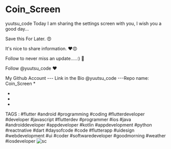 # Coin_Screen

yuutsu_code
Today I am sharing the settings screen with you, I wish you a good day...

Save this For Later. 😍

It's nice to share information. ❤😍

Follow to never miss an update.....:) 💙

Follow @yuutsu_code ❤

My Github Account
--- Link in the Bio @yuutsu_code
---Repo name: Coin_Screen
*

*

*

*

TAGS :
#flutter #android #programming #coding #flutterdeveloper #developer #javascript #flutterdev #programmer #ios #java #androiddeveloper #appdeveloper #kotlin #appdevelopment #python #reactnative #dart #daysofcode #code #flutterapp #uidesign #webdevelopment #ui #coder #softwaredeveloper #goodmorning #weather #iosdeveloper
![sc](https://user-images.githubusercontent.com/115783349/214121236-887ca5a0-bcc6-4ea0-9717-cda130345898.jpg)
